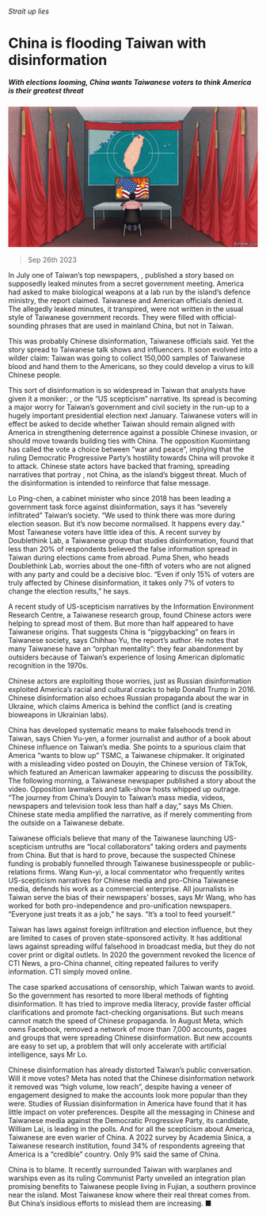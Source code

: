 ###### Strait up lies

# China is flooding Taiwan with disinformation 

##### With elections looming, China wants Taiwanese voters to think America is their greatest threat 

![image](images/20230930_ASD001.jpg) 

> Sep 26th 2023 

In July one of Taiwan’s top newspapers, , published a story based on supposedly leaked minutes from a secret government meeting. America had asked  to make biological weapons at a lab run by the island’s defence ministry, the report claimed. Taiwanese and American officials denied it. The allegedly leaked minutes, it transpired, were not written in the usual style of Taiwanese government records. They were filled with official-sounding phrases that are used in mainland China, but not in Taiwan.

This was probably Chinese disinformation, Taiwanese officials said. Yet the story spread to Taiwanese talk shows and influencers. It soon evolved into a wilder claim: Taiwan was going to collect 150,000 samples of Taiwanese blood and hand them to the Americans, so they could develop a virus to kill Chinese people.

This sort of disinformation is so widespread in Taiwan that analysts have given it a moniker: , or the “US scepticism” narrative. Its spread is becoming a major worry for Taiwan’s government and civil society in the run-up to a hugely important presidential election next January. Taiwanese voters will in effect be asked to decide whether Taiwan should remain aligned with America in strengthening deterrence against a possible Chinese invasion, or should move towards building ties with China. The opposition Kuomintang has called the vote a choice between “war and peace”, implying that the ruling Democratic Progressive Party’s hostility towards China will provoke it to attack. Chinese state actors have backed that framing, spreading narratives that portray , not China, as the island’s biggest threat. Much of the disinformation is intended to reinforce that false message. 

Lo Ping-chen, a cabinet minister who since 2018 has been leading a government task force against disinformation, says it has “severely infiltrated” Taiwan’s society. “We used to think there was more during election season. But it’s now become normalised. It happens every day.” Most Taiwanese voters have little idea of this. A recent survey by Doublethink Lab, a Taiwanese group that studies disinformation, found that less than 20% of respondents believed the false information spread in Taiwan during elections came from abroad. Puma Shen, who heads Doublethink Lab, worries about the one-fifth of voters who are not aligned with any party and could be a decisive bloc. “Even if only 15% of voters are truly affected by Chinese disinformation, it takes only 7% of voters to change the election results,” he says.

A recent study of US-scepticism narratives by the Information Environment Research Centre, a Taiwanese research group, found Chinese actors were helping to spread most of them. But more than half appeared to have Taiwanese origins. That suggests China is “piggybacking” on fears in Taiwanese society, says Chihhao Yu, the report’s author. He notes that many Taiwanese have an “orphan mentality”: they fear abandonment by outsiders because of Taiwan’s experience of losing American diplomatic recognition in the 1970s. 

Chinese actors are exploiting those worries, just as Russian disinformation exploited America’s racial and cultural cracks to help Donald Trump in 2016. Chinese disinformation also echoes Russian propaganda about the war in Ukraine, which claims America is behind the conflict (and is creating bioweapons in Ukrainian labs).

China has developed systematic means to make falsehoods trend in Taiwan, says Chien Yu-yen, a former journalist and author of a book about Chinese influence on Taiwan’s media. She points to a spurious claim that America “wants to blow up” TSMC, a Taiwanese chipmaker. It originated with a misleading video posted on Douyin, the Chinese version of TikTok, which featured an American lawmaker appearing to discuss the possibility. The following morning, a Taiwanese newspaper published a story about the video. Opposition lawmakers and talk-show hosts whipped up outrage. “The journey from China’s Douyin to Taiwan’s mass media, videos, newspapers and television took less than half a day,” says Ms Chien. Chinese state media amplified the narrative, as if merely commenting from the outside on a Taiwanese debate.

Taiwanese officials believe that many of the Taiwanese launching US-scepticism untruths are “local collaborators” taking orders and payments from China. But that is hard to prove, because the suspected Chinese funding is probably funnelled through Taiwanese businesspeople or public-relations firms. Wang Kun-yi, a local commentator who frequently writes US-scepticism narratives for Chinese media and pro-China Taiwanese media, defends his work as a commercial enterprise. All journalists in Taiwan serve the bias of their newspapers’ bosses, says Mr Wang, who has worked for both pro-independence and pro-unification newspapers. “Everyone just treats it as a job,” he says. “It’s a tool to feed yourself.”

Taiwan has laws against foreign infiltration and election influence, but they are limited to cases of proven state-sponsored activity. It has additional laws against spreading wilful falsehood in broadcast media, but they do not cover print or digital outlets. In 2020 the government revoked the licence of CTI News, a pro-China channel, citing repeated failures to verify information. CTI simply moved online. 

The case sparked accusations of censorship, which Taiwan wants to avoid. So the government has resorted to more liberal methods of fighting disinformation. It has tried to improve media literacy, provide faster official clarifications and promote fact-checking organisations. But such means cannot match the speed of Chinese propaganda. In August Meta, which owns Facebook, removed a network of more than 7,000 accounts, pages and groups that were spreading Chinese disinformation. But new accounts are easy to set up, a problem that will only accelerate with artificial intelligence, says Mr Lo. 

Chinese disinformation has already distorted Taiwan’s public conversation. Will it move votes? Meta has noted that the Chinese disinformation network it removed was “high volume, low reach”, despite having a veneer of engagement designed to make the accounts look more popular than they were. Studies of Russian disinformation in America have found that it has little impact on voter preferences. Despite all the messaging in Chinese and Taiwanese media against the Democratic Progressive Party, its candidate, William Lai, is leading in the polls. And for all the scepticism about America, Taiwanese are even warier of China. A 2022 survey by Academia Sinica, a Taiwanese research institution, found 34% of respondents agreeing that America is a “credible” country. Only 9% said the same of China.

China is to blame. It recently surrounded Taiwan with warplanes and warships even as its ruling Communist Party unveiled an integration plan promising benefits to Taiwanese people living in Fujian, a southern province near the island. Most Taiwanese know where their real threat comes from. But China’s insidious efforts to mislead them are increasing. ■

